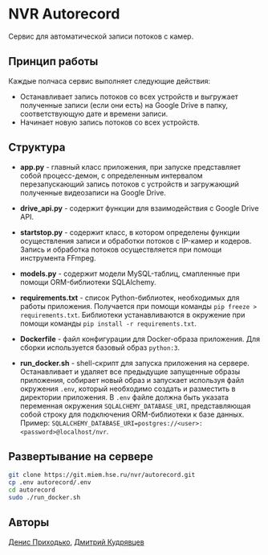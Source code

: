 # NVR Autorecord 

Сервис для автоматической записи потоков с камер.

## Принцип работы

Каждые полчаса сервис выполняет следующие действия:
* Останавливает запись потоков со всех устройств и выгружает полученные записи 
(если они есть) на Google Drive в папку, соответствующую дате и времени записи.
* Начинает новую запись потоков со всех устройств.

## Структура

* **app.py** - главный класс приложения, при запуске представляет собой 
процесс-демон, с определенным интервалом перезапускающий запись 
потоков с устройств и загружающий полученные видеозаписи на  Google Drive.

* **drive_api.py** - содержит функции для взаимодействия с Google Drive API.

* **startstop.py** - содержит класс, в котором определены функции 
осуществления записи и обработки потоков с IP-камер и кодеров. 
Запись и обработка потоков осуществляется при помощи инструмента FFmpeg.

* **models.py** - содержит модели MySQL-таблиц, смапленные при помощи 
ORM-библиотеки SQLAlchemy.

* **requirements.txt** - список Python-библиотек, необходимых для работы 
приложения. Получается при помощи команды `pip freeze > requirements.txt`. 
Библиотеки устанавливаются в окружение при помощи команды 
`pip install -r requirements.txt`. 

* **Dockerfile** - файл конфигурации для Docker-образа приложения. 
Для сборки используется базовый образ `python:3`.

* **run_docker.sh** - shell-скрипт для запуска приложения на сервере. 
Останавливает и удаляет все предыдущие запущенные образы приложения, 
собирает новый образ и запускает используя файл окружения `.env`, который 
необходимо создать и разместить в директории приложения. В `.env` файле 
должна быть указата переменная окружения `SQLALCHEMY_DATABASE_URI`, 
представляющая собой строку для подключения ORM-библиотеки к базе данных. 
Пример: `SQLALCHEMY_DATABASE_URI=postgres://<user>:<password>@localhost/nvr`.

## Развертывание на сервере

```bash
git clone https://git.miem.hse.ru/nvr/autorecord.git
cp .env autorecord/.env
cd autorecord
sudo ./run_docker.sh
```

## Авторы

[Денис Приходько](https://github.com/Burnouttt), 
[Дмитрий Кудрявцев](https://github.com/kuderr)